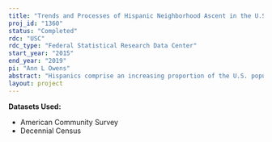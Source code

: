 ```yaml
---
title: "Trends and Processes of Hispanic Neighborhood Ascent in the U.S."
proj_id: "1360"
status: "Completed"
rdc: "USC"
rdc_type: "Federal Statistical Research Data Center"
start_year: "2015"
end_year: "2019"
pi: "Ann L Owens"
abstract: "Hispanics comprise an increasing proportion of the U.S. population, particularly in urban areas, and thus profoundly shape urban neighborhoods. One recent phenomenon occurring in Hispanic neighborhoods is socioeconomic ascent--neighborhoods experiencing increases in residents' household income, rents, house values, educational and occupational attainment. This project seeks to understand the demographic processes underlying these changes using quantitative analyses of restricted-use Census and American Community Survey microdata on tracts in metropolitan areas in the U.S. Specifically, I will explore the demographic causes of Hispanic neighborhood socioeconomic ascent--whether ascent is due to long-time residents' fortunes improving, new residents moving in, or exit of longtime residents--and how these processes vary across metropolitan areas. Documenting these changes in Hispanic neighborhoods will provide a new perspective on inequality in metropolitan areas as the U.S. population becomes increasingly diverse, and it will generate hypotheses for further research about how living in these neighborhoods is shaping the lives of Hispanics."
layout: project
---
```


**Datasets Used:**

  - American Community Survey 
  - Decennial Census 

